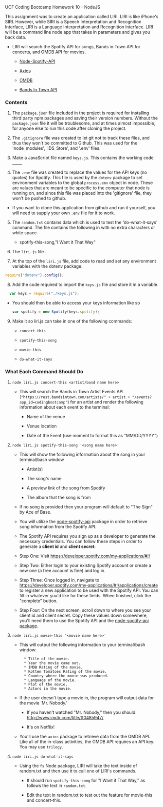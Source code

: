 UCF Coding Bootcamp Homework 10 - NodeJS

This assignment was to create an application called LIRI. LIRI is like iPhone's SIRI. However, while SIRI is a Speech Interpretation and Recognition Interface, LIRI is a Language Interpretation and Recognition Interface. LIRI will be a command line node app that takes in parameters and gives you back data.


* LIRI will search the Spotify API for songs, Bands in Town API for concerts, and OMDB API for movies.

   * [Node-Spotify-API](https://www.npmjs.com/package/node-spotify-api)

   * [Axios](https://www.npmjs.com/package/axios)
   
   * [OMDB](http://www.omdbapi.com)
   
   * [Bands In Town API](http://www.artists.bandsintown.com/bandsintown-api)



### Contents

1. The `package.json` file included in the project is required for installing third party npm packages and saving their version numbers. Without the `package.json` file it will be troublesome, and at times almost impossible, for anyone else to run this code after cloning the project.

2. The `.gitignore` file was created to let git not to track these files, and thus they won't be committed to Github.  This was used for the 'node_modules', '.DS_Store', and '.env' files.

3. Make a JavaScript file named `keys.js`.  This contains the working code _____

4. The `.env` file was created to replace the values for the API keys (no quotes) for Spotify.  This file is used by the `dotenv` package to set environment variables to the global `process.env` object in node. These are values that are meant to be specific to the computer that node is running on, and since this file was placed into the 'gitignore' file, they won't be pushed to github.

* If you want to clone this application from github and run it yourself, you will need to supply your own `.env` file for it to work.

5. The `random.txt` contains data which is used to test the 'do-what-it-says' command.  The file contains the following in with no extra characters or white space.

     * spotify-this-song,"I Want it That Way"
     

6. The `liri.js` file .

7. At the top of the `liri.js` file, add code to read and set any environment variables with the dotenv package:

```js
require("dotenv").config();
```

8. Add the code required to import the `keys.js` file and store it in a variable.

```js
  var keys = require("./keys.js");
```
  
* You should then be able to access your keys information like so

  ```js
  var spotify = new Spotify(keys.spotify);
  ```

9. Make it so liri.js can take in one of the following commands:

   * `concert-this`

   * `spotify-this-song`

   * `movie-this`

   * `do-what-it-says`

### What Each Command Should Do

1. `node liri.js concert-this <artist/band name here>`

   * This will search the Bands in Town Artist Events API (`"https://rest.bandsintown.com/artists/" + artist + "/events?app_id=codingbootcamp"`) for an artist and render the following information about each event to the terminal:

     * Name of the venue

     * Venue location

     * Date of the Event (use moment to format this as "MM/DD/YYYY")

2. `node liri.js spotify-this-song '<song name here>'`

   * This will show the following information about the song in your terminal/bash window

     * Artist(s)

     * The song's name

     * A preview link of the song from Spotify

     * The album that the song is from

   * If no song is provided then your program will default to "The Sign" by Ace of Base.

   * You will utilize the [node-spotify-api](https://www.npmjs.com/package/node-spotify-api) package in order to retrieve song information from the Spotify API.

   * The Spotify API requires you sign up as a developer to generate the necessary credentials. You can follow these steps in order to generate a **client id** and **client secret**:

   * Step One: Visit <https://developer.spotify.com/my-applications/#!/>

   * Step Two: Either login to your existing Spotify account or create a new one (a free account is fine) and log in.

   * Step Three: Once logged in, navigate to <https://developer.spotify.com/my-applications/#!/applications/create> to register a new application to be used with the Spotify API. You can fill in whatever you'd like for these fields. When finished, click the "complete" button.

   * Step Four: On the next screen, scroll down to where you see your client id and client secret. Copy these values down somewhere, you'll need them to use the Spotify API and the [node-spotify-api package](https://www.npmjs.com/package/node-spotify-api).

3. `node liri.js movie-this '<movie name here>'`

   * This will output the following information to your terminal/bash window:

     ```
       * Title of the movie.
       * Year the movie came out.
       * IMDB Rating of the movie.
       * Rotten Tomatoes Rating of the movie.
       * Country where the movie was produced.
       * Language of the movie.
       * Plot of the movie.
       * Actors in the movie.
     ```

   * If the user doesn't type a movie in, the program will output data for the movie 'Mr. Nobody.'

     * If you haven't watched "Mr. Nobody," then you should: <http://www.imdb.com/title/tt0485947/>

     * It's on Netflix!

   * You'll use the `axios` package to retrieve data from the OMDB API. Like all of the in-class activities, the OMDB API requires an API key. You may use `trilogy`.

4. `node liri.js do-what-it-says`

   * Using the `fs` Node package, LIRI will take the text inside of random.txt and then use it to call one of LIRI's commands.

     * It should run `spotify-this-song` for "I Want it That Way," as follows the text in `random.txt`.

     * Edit the text in random.txt to test out the feature for movie-this and concert-this.
